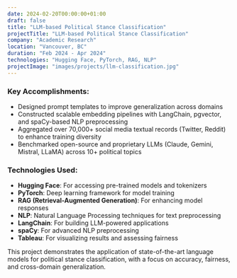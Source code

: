 ```yaml
---
date: 2024-02-20T00:00:00+01:00
draft: false
title: "LLM-based Political Stance Classification"
projectTitle: "LLM-based Political Stance Classification"
company: "Academic Research"
location: "Vancouver, BC"
duration: "Feb 2024 - Apr 2024"
technologies: "Hugging Face, PyTorch, RAG, NLP"
projectImage: "images/projects/llm-classification.jpg"
---
```

### Key Accomplishments:

- Designed prompt templates to improve generalization across domains
- Constructed scalable embedding pipelines with LangChain, pgvector, and spaCy-based NLP preprocessing
- Aggregated over 70,000+ social media textual records (Twitter, Reddit) to enhance training diversity
- Benchmarked open-source and proprietary LLMs (Claude, Gemini, Mistral, LLaMA) across 10+ political topics

### Technologies Used:
- **Hugging Face**: For accessing pre-trained models and tokenizers
- **PyTorch**: Deep learning framework for model training
- **RAG (Retrieval-Augmented Generation)**: For enhancing model responses
- **NLP**: Natural Language Processing techniques for text preprocessing
- **LangChain**: For building LLM-powered applications
- **spaCy**: For advanced NLP preprocessing
- **Tableau**: For visualizing results and assessing fairness

This project demonstrates the application of state-of-the-art language models for political stance classification, with a focus on accuracy, fairness, and cross-domain generalization. 